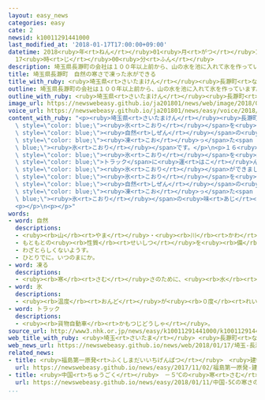 ```yaml
---
layout: easy_news
categories: easy
cate: 2
newsid: k10011291441000
last_modified_at: '2018-01-17T17:00:00+09:00'
datetime: 2018<ruby>年<rt>ねん</rt></ruby>01<ruby>月<rt>がつ</rt></ruby>17<ruby>日<rt>にち</rt></ruby>
  17<ruby>時<rt>じ</rt></ruby>00<ruby>分<rt>ふん</rt></ruby>
description: 埼玉県長瀞町の会社は１００年以上前から、山の水を池に入れて氷を作っています。
title: 埼玉県長瀞町　自然の寒さで凍った氷ができる
title_with_ruby: <ruby>埼玉県<rt>さいたまけん</rt></ruby><ruby>長瀞町<rt>ながとろまち</rt></ruby>　<ruby>自然<rt>しぜん</rt></ruby>の<ruby>寒<rt>さむ</rt></ruby>さで<ruby>凍<rt>こお</rt></ruby>った<ruby>氷<rt>こおり</rt></ruby>ができる
outline: 埼玉県長瀞町の会社は１００年以上前から、山の水を池に入れて氷を作っています。
outline_with_ruby: <ruby>埼玉県<rt>さいたまけん</rt></ruby><ruby>長瀞町<rt>ながとろまち</rt></ruby>の<ruby>会社<rt>かいしゃ</rt></ruby>は１００<ruby>年<rt>ねん</rt></ruby><ruby>以上<rt>いじょう</rt></ruby><ruby>前<rt>まえ</rt></ruby>から、<ruby>山<rt>やま</rt></ruby>の<ruby>水<rt>みず</rt></ruby>を<ruby>池<rt>いけ</rt></ruby>に<ruby>入<rt>い</rt></ruby>れて<ruby>氷<rt>こおり</rt></ruby>を<ruby>作<rt>つく</rt></ruby>っています。
image_url: https://newswebeasy.github.io/ja201801/news/web/image/2018/01/17/K10011291441_1801162357_1801170640_01_02.jpg
voice_url: https://newswebeasy.github.io/ja201801/news/easy/voice/2018/01/17/k10011291441000.mp3
content_with_ruby: "<p><ruby>埼玉県<rt>さいたまけん</rt></ruby><ruby>長瀞町<rt>ながとろまち</rt></ruby>の<ruby>会社<rt>かいしゃ</rt></ruby>は１００<ruby>年<rt>ねん</rt></ruby><ruby>以上<rt>いじょう</rt></ruby><ruby>前<rt>まえ</rt></ruby>から、<ruby>山<rt>やま</rt></ruby>の<ruby>水<rt>みず</rt></ruby>を<ruby>池<rt>いけ</rt></ruby>に<ruby>入<rt>い</rt></ruby>れて<span\
  \ style=\"color: blue;\"><ruby>氷<rt>こおり</rt></ruby></span>を<ruby>作<rt>つく</rt></ruby>っています。<span\
  \ style=\"color: blue;\"><ruby>自然<rt>しぜん</rt></ruby></span>の<ruby>寒<rt>さむ</rt></ruby>さで<span\
  \ style=\"color: blue;\"><ruby>凍<rt>こお</rt></ruby>っ</span>た<span style=\"color:\
  \ blue;\"><ruby>氷<rt>こおり</rt></ruby></span>です。</p>\n<p>１６<ruby>日<rt>にち</rt></ruby>、<ruby>会社<rt>かいしゃ</rt></ruby>の<ruby>人<rt>ひと</rt></ruby>たちは<span\
  \ style=\"color: blue;\"><ruby>氷<rt>こおり</rt></ruby></span>を<ruby>縦<rt>たて</rt></ruby>７０ｃｍ、<ruby>横<rt>よこ</rt></ruby>５０ｃｍの<ruby>大<rt>おお</rt></ruby>きさに<ruby>切<rt>き</rt></ruby>って、<span\
  \ style=\"color: blue;\">トラック</span>に<ruby>運<rt>はこ</rt></ruby>んでいました。<ruby>会社<rt>かいしゃ</rt></ruby>によると、<ruby>去年<rt>きょねん</rt></ruby>の１２<ruby>月<rt>がつ</rt></ruby>からとても<ruby>寒<rt>さむ</rt></ruby>い<ruby>日<rt>ひ</rt></ruby>が<ruby>続<rt>つづ</rt></ruby>いているため、いつもの<ruby>年<rt>とし</rt></ruby>より<ruby>早<rt>はや</rt></ruby>く<span\
  \ style=\"color: blue;\"><ruby>氷<rt>こおり</rt></ruby></span>ができました。</p>\n<p>この<span\
  \ style=\"color: blue;\"><ruby>氷<rt>こおり</rt></ruby></span>を<ruby>使<rt>つか</rt></ruby>ったかき<ruby>氷<rt>ごおり</rt></ruby>は、<ruby>長瀞町<rt>ながとろまち</rt></ruby>などのお<ruby>店<rt>みせ</rt></ruby>で<ruby>食<rt>た</rt></ruby>べることができます。<ruby>会社<rt>かいしゃ</rt></ruby>の<ruby>人<rt>ひと</rt></ruby>は「<span\
  \ style=\"color: blue;\"><ruby>自然<rt>しぜん</rt></ruby></span>の<ruby>中<rt>なか</rt></ruby>でゆっくり<span\
  \ style=\"color: blue;\"><ruby>凍<rt>こお</rt></ruby>っ</span>た<span style=\"color:\
  \ blue;\"><ruby>氷<rt>こおり</rt></ruby></span>の<ruby>味<rt>あじ</rt></ruby>を<ruby>楽<rt>たの</rt></ruby>しんでください」と<ruby>話<rt>はな</rt></ruby>しています。</p>\n\
  <p></p>\n<p></p>"
words:
- word: 自然
  descriptions:
  - <ruby><rb>山</rb><rt>やま</rt></ruby>・<ruby><rb>川</rb><rt>かわ</rt></ruby>・<ruby><rb>草</rb><rt>くさ</rt></ruby>・<ruby><rb>木</rb><rt>き</rt></ruby>・<ruby><rb>星</rb><rt>ほし</rt></ruby>・<ruby><rb>雲</rb><rt>くも</rt></ruby>・<ruby><rb>雨</rb><rt>あめ</rt></ruby>・<ruby><rb>雪</rb><rt>ゆき</rt></ruby>など、<ruby><rb>人</rb><rt>ひと</rt></ruby>が<ruby><rb>作</rb><rt>つく</rt></ruby>ったものでない<ruby><rb>物</rb><rt>もの</rt></ruby>。
  - もともとの<ruby><rb>性質</rb><rt>せいしつ</rt></ruby>を<ruby><rb>備</rb><rt>そな</rt></ruby>えていること。
  - わざとらしくないようす。
  - ひとりでに。いつのまにか。
- word: 凍る
  descriptions:
  - <ruby><rb>寒</rb><rt>さむ</rt></ruby>さのために、<ruby><rb>水</rb><rt>みず</rt></ruby>などの<ruby><rb>液体</rb><rt>えきたい</rt></ruby>が<ruby><rb>固</rb><rt>かた</rt></ruby>まる。<ruby><rb>氷</rb><rt>こおり</rt></ruby>になる。
- word: 氷
  descriptions:
  - <ruby><rb>温度</rb><rt>おんど</rt></ruby>が<ruby><rb>０度</rb><rt>れいど</rt></ruby>より<ruby><rb>低</rb><rt>ひく</rt></ruby>くなって、<ruby><rb>水</rb><rt>みず</rt></ruby>が<ruby><rb>固</rb><rt>かた</rt></ruby>まったもの。
- word: トラック
  descriptions:
  - <ruby><rb>貨物自動車</rb><rt>かもつじどうしゃ</rt></ruby>。
source_url: http://www3.nhk.or.jp/news/easy/k10011291441000/k10011291441000.html
web_title_with_ruby: <ruby>埼玉<rt>さいたま</rt></ruby> <ruby>長瀞町<rt>ながとろまち</rt></ruby>で<ruby>天然<rt>てんねん</rt></ruby><ruby>氷<rt>こおり</rt></ruby>の<ruby>切<rt>き</rt></ruby>り<ruby>出<rt>だ</rt></ruby>し
web_news_url: https://newswebeasy.github.io/news/web/2018/01/17/埼玉-長瀞町で天然氷の切り出し
related_news:
- title: <ruby>福島第一原発<rt>ふくしまだいいちげんぱつ</rt></ruby>　<ruby>建物<rt>たてもの</rt></ruby>の<ruby>周<rt>まわ</rt></ruby>りの<ruby>土<rt>つち</rt></ruby>の<ruby>中<rt>なか</rt></ruby>に<ruby>氷<rt>こおり</rt></ruby>の<ruby>壁<rt>かべ</rt></ruby>ができる
  url: https://newswebeasy.github.io/news/easy/2017/11/02/福島第一原発-建物の周りの土の中に氷の壁ができる
- title: <ruby>中国<rt>ちゅうごく</rt></ruby>　－５℃の<ruby>寒<rt>さむ</rt></ruby>さの<ruby>中<rt>なか</rt></ruby>で３４のカップルが<ruby>結婚<rt>けっこん</rt></ruby><ruby>式<rt>しき</rt></ruby>を<ruby>行<rt>おこな</rt></ruby>う
  url: https://newswebeasy.github.io/news/easy/2018/01/11/中国-5Cの寒さの中で34のカップルが結婚式を行う
...
```

